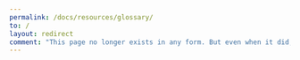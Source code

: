 ```yaml
---
permalink: /docs/resources/glossary/
to: /
layout: redirect
comment: "This page no longer exists in any form. But even when it did, it was blank."
---
```

